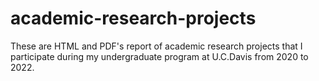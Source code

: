 # academic-research-projects
These are HTML and PDF's report of academic research projects that I participate during my undergraduate program at U.C.Davis from 2020 to 2022.
